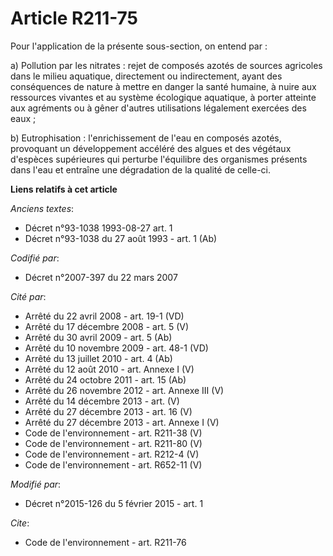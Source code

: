 # Article R211-75

Pour l'application de la présente sous-section, on entend par : 

a) Pollution par les nitrates : rejet de composés azotés de sources agricoles dans le milieu aquatique, directement ou
indirectement, ayant des conséquences de nature à mettre en danger la santé humaine, à nuire aux ressources vivantes et au
système écologique aquatique, à porter atteinte aux agréments ou à gêner d'autres utilisations légalement exercées des
eaux ; 

b) Eutrophisation : l'enrichissement de l'eau en composés azotés, provoquant un développement accéléré des algues et des
végétaux d'espèces supérieures qui perturbe l'équilibre des organismes présents dans l'eau et entraîne une dégradation de la
qualité de celle-ci.

**Liens relatifs à cet article**

_Anciens textes_:

  - Décret n°93-1038 1993-08-27 art. 1
  - Décret n°93-1038 du 27 août 1993 - art. 1 (Ab)

_Codifié par_:

  - Décret n°2007-397 du 22 mars 2007

_Cité par_:

  - Arrêté du 22 avril 2008 - art. 19-1 (VD)
  - Arrêté du 17 décembre 2008 - art. 5 (V)
  - Arrêté du 30 avril 2009 - art. 5 (Ab)
  - Arrêté du 10 novembre 2009 - art. 48-1 (VD)
  - Arrêté du 13 juillet 2010 - art. 4 (Ab)
  - Arrêté du 12 août 2010 - art. Annexe I (V)
  - Arrêté du 24 octobre 2011 - art. 15 (Ab)
  - Arrêté du 26 novembre 2012 - art. Annexe III (V)
  - Arrêté du 14 décembre 2013 - art. (V)
  - Arrêté du 27 décembre 2013 - art. 16 (V)
  - Arrêté du 27 décembre 2013 - art. Annexe I (V)
  - Code de l'environnement - art. R211-38 (V)
  - Code de l'environnement - art. R211-80 (V)
  - Code de l'environnement - art. R212-4 (V)
  - Code de l'environnement - art. R652-11 (V)

_Modifié par_:

  - Décret n°2015-126 du 5 février 2015 - art. 1

_Cite_:

  - Code de l'environnement - art. R211-76
